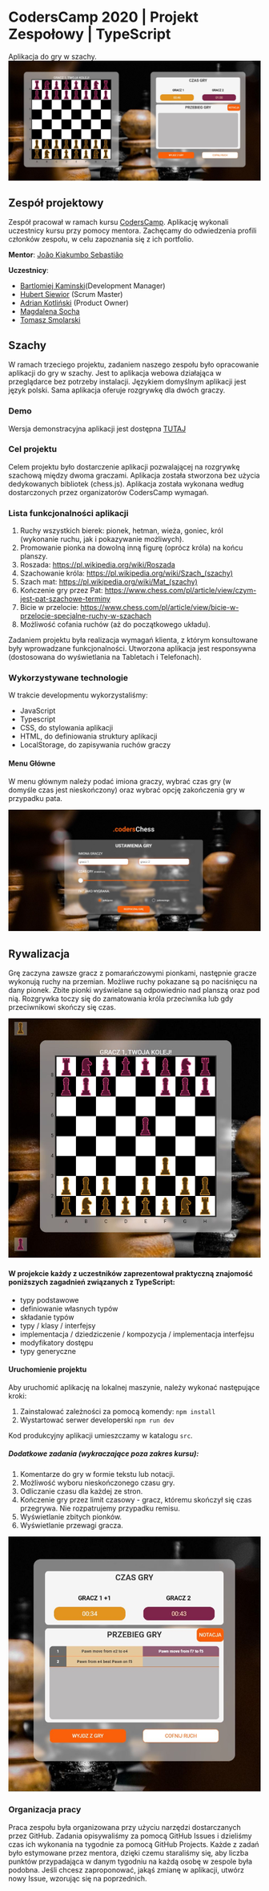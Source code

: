 # CodersCamp 2020 | Projekt Zespołowy | TypeScript
Aplikacja do gry w szachy.
![CodersChess](/static/ui/gra-widok-glowny.png)

## Zespół projektowy

Zespół pracował w ramach kursu [CodersCamp](CodersCamp.pl). 
Aplikację wykonali uczestnicy kursu przy pomocy mentora.
Zachęcamy do odwiedzenia profili członków zespołu, w celu zapoznania się z ich portfolio.

**Mentor**: [João Kiakumbo Sebastião](https://github.com/JK-Sebastiao)

**Uczestnicy**:
- [Bartlomiej Kaminski](https://github.com/BartlomiejKaminski)(Development Manager)
- [Hubert Siewior](https://github.com/HubertSiewior) (Scrum Master)
- [Adrian Kotliński](https://github.com/Kotlinski95) (Product Owner)
- [Magdalena Socha](https://github.com/magdalena-socha) 
- [Tomasz Smolarski](https://github.com/TomaszSmolarski)

## Szachy
W ramach trzeciego projektu, zadaniem naszego zespołu było opracowanie aplikacji do gry w szachy. Jest to aplikacja webowa działająca w przeglądarce bez potrzeby instalacji. Językiem domyślnym aplikacji jest język polski. Sama aplikacja oferuje rozgrywkę dla dwóch graczy.

### Demo
Wersja demonstracyjna aplikacji jest dostępna [TUTAJ](http://coders-chess.herokuapp.com/)

### Cel projektu
Celem projektu było dostarczenie aplikacji pozwalającej na rozgrywkę szachową między dwoma graczami. Aplikacja została stworzona bez użycia dedykowanych bibliotek (chess.js).
Aplikacja została wykonana według dostarczonych przez organizatorów CodersCamp wymagań.

### Lista funkcjonalności aplikacji

1. Ruchy wszystkich bierek: pionek, hetman, wieża, goniec, król (wykonanie ruchu, jak i pokazywanie możliwych).
2. Promowanie pionka na dowolną inną figurę (oprócz króla) na końcu planszy.
3. Roszada: https://pl.wikipedia.org/wiki/Roszada
4. Szachowanie króla: https://pl.wikipedia.org/wiki/Szach_(szachy)
5. Szach mat: https://pl.wikipedia.org/wiki/Mat_(szachy)
6. Kończenie gry przez Pat: https://www.chess.com/pl/article/view/czym-jest-pat-szachowe-terminy
7. Bicie w przelocie: https://www.chess.com/pl/article/view/bicie-w-przelocie-specjalne-ruchy-w-szachach
8. Możliwość cofania ruchów (aż do początkowego układu).


Zadaniem projektu była realizacja wymagań klienta, z którym konsultowane były wprowadzane funkcjonalności. Utworzona aplikacja jest responsywna (dostosowana do wyświetlania na Tabletach i Telefonach).


### Wykorzystywane technologie
W trakcie developmentu wykorzystaliśmy:
- JavaScript
- Typescript
- CSS, do stylowania aplikacji
- HTML, do definiowania struktury aplikacji
- LocalStorage, do zapisywania ruchów graczy

#### Menu Główne
W menu głównym należy podać imiona graczy, wybrać czas gry (w domyśle czas jest nieskończony) oraz wybrać opcję zakończenia gry w przypadku pata.

![CodersChess](/static/ui/ustawienia-gry.png)

## Rywalizacja
Grę zaczyna zawsze gracz z pomarańczowymi pionkami, następnie gracze wykonują ruchy na przemian. Możliwe ruchy pokazane są po naciśnięcu na dany pionek. Zbite pionki wyświelane są odpowiednio nad planszą oraz pod nią. Rozgrywka toczy się do zamatowania króla przeciwnika lub gdy przeciwnikowi skończy się czas.

![CodersChess](/static/ui/zbite-pionki.png)

#### W projekcie każdy z uczestników zaprezentował praktyczną znajomość poniższych zagadnień związanych z TypeScript:
- typy podstawowe
- definiowanie własnych typów
- składanie typów
- typy / klasy / interfejsy
- implementacja / dziedziczenie / kompozycja / implementacja interfejsu
- modyfikatory dostępu
- typy generyczne


#### Uruchomienie projektu
Aby uruchomić aplikację na lokalnej maszynie, należy wykonać następujące kroki:
1. Zainstalować zależności za pomocą komendy: `npm install`
2. Wystartować serwer developerski `npm run dev`

Kod produkcyjny aplikacji umieszczamy w katalogu `src`.

##### Dodatkowe zadania (wykraczające poza zakres kursu):
1. Komentarze do gry w formie tekstu lub notacji.
2. Możliwość wyboru nieskończonego czasu gry.
3. Odliczanie czasu dla każdej ze stron.
4. Kończenie gry przez limit czasowy - gracz, któremu skończył się czas przegrywa. Nie rozpatrujemy przypadku remisu.
5. Wyświetlanie zbitych pionków.
6. Wyświetlanie przewagi gracza.

![Wyświetlanie przebiegu gry oraz przewagi gracza](/static/ui/przewaga-gracza.png)

### Organizacja pracy
Praca zespołu była organizowana przy użyciu narzędzi dostarczanych przez GitHub. 
Zadania opisywaliśmy za pomocą GitHub Issues i dzieliśmy czas ich wykonania na tygodnie za pomocą GitHub Projects.
Każde z zadań było estymowane przez mentora, dzięki czemu staraliśmy się, aby liczba punktów przypadająca w danym tygodniu na każdą osobę w zespole była podobna.
Jeśli chcesz zaproponować, jakąś zmianę w aplikacji, utwórz nowy Issue, wzorując się na poprzednich.
